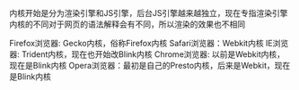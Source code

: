 内核开始是分为渲染引擎和JS引擎，后台JS引擎越来越独立，现在专指渲染引擎
内核的不同对于网页的语法解释会有不同，所以渲染的效果也不相同

Firefox浏览器: Gecko内核，俗称Firefox内核
Safari浏览器：Webkit内核
IE浏览器: Trident内核，现在也开始改Blink内核
Chrome浏览器: 以前是Webkit内核，现在是Blink内核
Opera浏览器：最初是自己的Presto内核，后来是Webkit，现在是Blink内核
